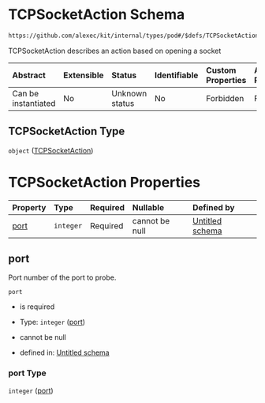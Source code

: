 # TCPSocketAction Schema

```txt
https://github.com/alexec/kit/internal/types/pod#/$defs/TCPSocketAction
```

TCPSocketAction describes an action based on opening a socket

| Abstract            | Extensible | Status         | Identifiable | Custom Properties | Additional Properties | Access Restrictions | Defined In                                                            |
| :------------------ | :--------- | :------------- | :----------- | :---------------- | :-------------------- | :------------------ | :-------------------------------------------------------------------- |
| Can be instantiated | No         | Unknown status | No           | Forbidden         | Forbidden             | none                | [pod.schema.json\*](../../out/pod.schema.json "open original schema") |

## TCPSocketAction Type

`object` ([TCPSocketAction](pod-defs-tcpsocketaction.md))

# TCPSocketAction Properties

| Property      | Type      | Required | Nullable       | Defined by                                                                                                                                               |
| :------------ | :-------- | :------- | :------------- | :------------------------------------------------------------------------------------------------------------------------------------------------------- |
| [port](#port) | `integer` | Required | cannot be null | [Untitled schema](pod-defs-tcpsocketaction-properties-port.md "https://github.com/alexec/kit/internal/types/pod#/$defs/TCPSocketAction/properties/port") |

## port

Port number of the port to probe.

`port`

*   is required

*   Type: `integer` ([port](pod-defs-tcpsocketaction-properties-port.md))

*   cannot be null

*   defined in: [Untitled schema](pod-defs-tcpsocketaction-properties-port.md "https://github.com/alexec/kit/internal/types/pod#/$defs/TCPSocketAction/properties/port")

### port Type

`integer` ([port](pod-defs-tcpsocketaction-properties-port.md))
